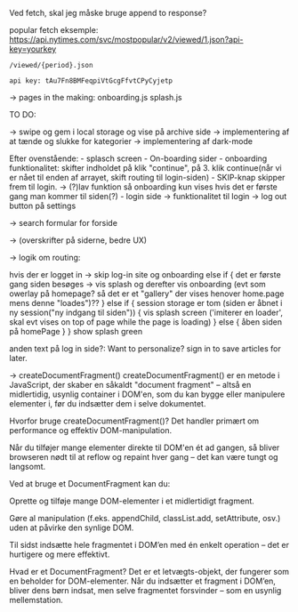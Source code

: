 Ved fetch, skal jeg måske bruge append to response?

popular fetch eksemple: https://api.nytimes.com/svc/mostpopular/v2/viewed/1.json?api-key=yourkey

	/viewed/{period}.json

    api key: tAu7Fn8BMFeqpiVtGcgFfvtCPyCyjetp



-> pages in the making:
                        onboarding.js
                        splash.js



TO DO:

-> swipe og gem i local storage og vise på archive side
-> implementering af at tænde og slukke for kategorier
-> implementering af dark-mode


Efter ovenstående:
            - splasch screen
            - On-boarding sider
            - onboarding funktionalitet: skifter indholdet på klik "continue", på 3. klik continue(når vi er nået til enden af arrayet, skift routing til login-siden)
            - SKIP-knap skipper frem til login.
-> (?)lav funktion så onboarding kun vises hvis det er første gang man kommer til siden(?)
            - login side
-> funktionalitet til login
-> log out button på settings

-> search formular for forside


-> (overskrifter på siderne, bedre UX)



-> logik om routing:

hvis der er logget in -> skip log-in site og onboarding
else if {
det er første gang siden besøges -> vis splash og derefter vis onboarding (evt som owerlay på homepage? så det er et "gallery" der vises henover home.page mens denne "loades")??
} else if {
 session storage er tom (siden er åbnet i ny session("ny indgang til siden")) {
    vis splash screen ('imiterer en loader', skal evt vises on top of page while the page is loading)
 }
 else {
    åben siden på homePage
 }
}
show splash green 















anden text på log in side?:
    Want to personalize? sign in to save articles for later.

->  createDocumentFragment()
createDocumentFragment() er en metode i JavaScript, der skaber en såkaldt "document fragment" – altså en midlertidig, usynlig container i DOM'en, som du kan bygge eller manipulere elementer i, før du indsætter dem i selve dokumentet.

Hvorfor bruge createDocumentFragment()?
Det handler primært om performance og effektiv DOM-manipulation.

Når du tilføjer mange elementer direkte til DOM'en ét ad gangen, så bliver browseren nødt til at reflow og repaint hver gang – det kan være tungt og langsomt.

Ved at bruge et DocumentFragment kan du:

Oprette og tilføje mange DOM-elementer i et midlertidigt fragment.

Gøre al manipulation (f.eks. appendChild, classList.add, setAttribute, osv.) uden at påvirke den synlige DOM.

Til sidst indsætte hele fragmentet i DOM’en med én enkelt operation – det er hurtigere og mere effektivt.

Hvad er et DocumentFragment?
Det er et letvægts-objekt, der fungerer som en beholder for DOM-elementer. Når du indsætter et fragment i DOM’en, bliver dens børn indsat, men selve fragmentet forsvinder – som en usynlig mellemstation.

